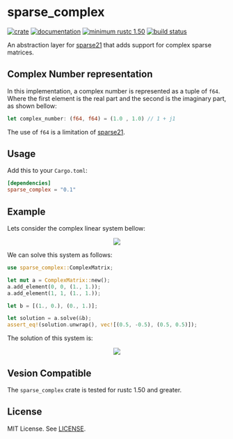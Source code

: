 # sparse_complex

[![crate](https://img.shields.io/crates/v/sparse_complex.svg)](https://crates.io/crates/sparse_complex)
[![documentation](https://docs.rs/sparse_complex/badge.svg)](https://docs.rs/sparse_complex)
[![minimum rustc 1.50](https://img.shields.io/badge/rustc-1.50+-red.svg)](https://rust-lang.github.io/rfcs/2495-min-rust-version.html)
[![build status](https://github.com/felipemarkson/sparse_complex/actions/workflows/main.yml/badge.svg)](https://github.com/felipemarkson/sparse_complex/actions)

An abstraction layer for [sparse21](https://crates.io/crates/sparse21/) that adds support for complex sparse matrices.

## Complex Number representation

In this implementation, a complex number is represented as a tuple of ```f64```. 
Where the first element is the real part and the second is the imaginary part, as shown bellow:

```rust
let complex_number: (f64, f64) = (1.0 , 1.0) // 1 + j1
```
The use of ```f64``` is a limitation of [sparse21](https://crates.io/crates/sparse21/).


## Usage

Add this to your `Cargo.toml`:

```toml
[dependencies]
sparse_complex = "0.1"
```


## Example

Lets consider the complex linear system bellow:
<!-- $$
\begin{bmatrix}
1 + j1 & 0\\
0 & 1+ j1
\end{bmatrix}
\begin{bmatrix}
x_1 \\
x_2
\end{bmatrix}=
\begin{bmatrix}
1 \\
j1
\end{bmatrix}
$$ --> 

<div align="center"><img style="background: white;" src="https://render.githubusercontent.com/render/math?math=%5Cbegin%7Bbmatrix%7D%0A1%20%2B%20j1%20%26%200%5C%5C%0A0%20%26%201%2B%20j1%0A%5Cend%7Bbmatrix%7D%0A%5Cbegin%7Bbmatrix%7D%0Ax_1%20%5C%5C%0Ax_2%0A%5Cend%7Bbmatrix%7D%3D%0A%5Cbegin%7Bbmatrix%7D%0A1%20%5C%5C%0Aj1%0A%5Cend%7Bbmatrix%7D"></div>

We can solve this system as follows:

```rust
use sparse_complex::ComplexMatrix;

let mut a = ComplexMatrix::new();
a.add_element(0, 0, (1., 1.));
a.add_element(1, 1, (1., 1.));

let b = [(1., 0.), (0., 1.)];

let solution = a.solve(&b);
assert_eq!(solution.unwrap(), vec![(0.5, -0.5), (0.5, 0.5)]);
```

The solution of this system is: 
<!-- $$
\frac{1}{2}
\begin{bmatrix}
1 -j1 \\
1 + j1
\end{bmatrix}
$$ --> 
<div align="center"><img style="background: white;" src="https://render.githubusercontent.com/render/math?math=%5Cfrac%7B1%7D%7B2%7D%0A%5Cbegin%7Bbmatrix%7D%0A1%20-j1%20%5C%5C%0A1%20%2B%20j1%0A%5Cend%7Bbmatrix%7D"></div>


## Vesion Compatible
The ```sparse_complex``` crate is tested for rustc 1.50 and greater.


## License
MIT License. See [LICENSE](/LICENSE).